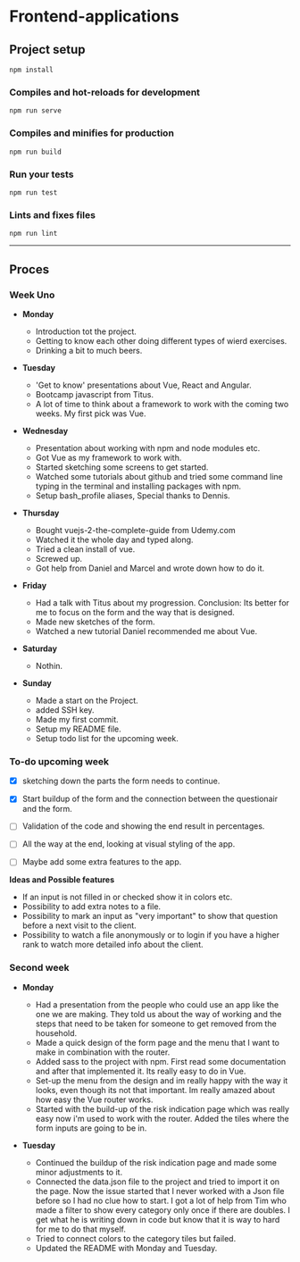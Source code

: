 # Frontend-applications


## Project setup
```
npm install
```

### Compiles and hot-reloads for development
```
npm run serve
```

### Compiles and minifies for production
```
npm run build
```

### Run your tests
```
npm run test
```

### Lints and fixes files
```
npm run lint
```

---

## Proces

### Week Uno

* **Monday**
   * Introduction tot the project.
   * Getting to know each other doing different types of wierd exercises.
   * Drinking a bit to much beers.

* **Tuesday**
  * 'Get to know' presentations about Vue, React and Angular.
  * Bootcamp javascript from Titus.
  * A lot of time to think about a framework to work with the coming two weeks. My first pick was Vue.

* **Wednesday**
  * Presentation about working with npm and node modules etc.
  * Got Vue as my framework to work with.
  * Started sketching some screens to get started.
  * Watched some tutorials about github and tried some command line typing in the terminal and installing packages with npm.
  * Setup bash_profile aliases, Special thanks to Dennis.

* **Thursday**
   * Bought vuejs-2-the-complete-guide from Udemy.com
   * Watched it the whole day and typed along.
   * Tried a clean install of vue.
   * Screwed up.
   * Got help from Daniel and Marcel and wrote down how to do it.

* **Friday**
   * Had a talk with Titus about my progression. Conclusion: Its better for me to focus on the form and the way that is designed.
   * Made new sketches of the form.
   * Watched a new tutorial Daniel recommended me about Vue.

* **Saturday**
   * Nothin.

* **Sunday**
   * Made a start on the Project.
   * added SSH key.
   * Made my first commit.
   * Setup my README file.
   * Setup todo list for the upcoming week.

### To-do upcoming week

- [X] sketching down the parts the form needs to continue.
- [X] Start buildup of the form and the connection between the questionair and the form.
- [ ] Validation of the code and showing the end result in percentages.
- [ ] All the way at the end, looking at visual styling of the app.
- [ ] Maybe add some extra features to the app.


**Ideas and Possible features**

   * If an input is not filled in or checked show it in colors etc.
   * Possibility to add extra notes to a file.
   * Possibility to mark an input as "very important" to show that question before a next visit to the client.
   * Possibility to watch a file anonymously or to login if you have a higher rank to watch more detailed info about the client.

### Second week

* **Monday**
   * Had a presentation from the people who could use an app like the one we are making. They told us about the way of working and the steps that need to be taken for someone to get removed from the household.
   * Made a quick design of the form page and the menu that I want to make in combination with the router.
   * Added sass to the project with npm. First read some documentation and after that implemented it. Its really easy to do in Vue.
   * Set-up the menu from the design and im really happy with the way it looks, even though its not that important. Im really amazed about how easy the Vue router works.
   * Started with the build-up of the risk indication page which was really easy now i'm used to work with the router. Added the tiles where the form inputs are going to be in.

* **Tuesday**
   * Continued the buildup of the risk indication page and made some minor adjustments to it.
   * Connected the data.json file to the project and tried to import it on the page. Now the issue started that I never worked with a Json file before so I had no clue how to start. I got a lot of help from Tim who made a filter to show every category only once if there are doubles. I get what he is writing down in code but know that it is way to hard for me to do that myself.
   * Tried to connect colors to the category tiles but failed.
   * Updated the README with Monday and Tuesday.
